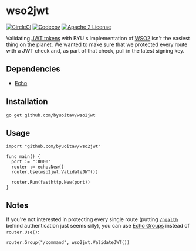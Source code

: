 # wso2jwt
[![CircleCI](https://img.shields.io/circleci/project/byuoitav/wso2jwt.svg)](https://circleci.com/gh/byuoitav/wso2jwt) [![Codecov](https://img.shields.io/codecov/c/github/byuoitav/wso2jwt.svg)](https://codecov.io/gh/byuoitav/wso2jwt) [![Apache 2 License](https://img.shields.io/hexpm/l/plug.svg)](https://raw.githubusercontent.com/byuoitav/wso2jwt/master/LICENSE)

Validating [JWT tokens](https://jwt.io/) with BYU's implementation of [WSO2](http://wso2.com/products/api-manager/) isn't the easiest thing on the planet. We wanted to make sure that we protected every route with a JWT check and, as part of that check, pull in the latest signing key.

## Dependencies
- [Echo](https://labstack.com/echo)

## Installation
```
go get github.com/byuoitav/wso2jwt
```

## Usage
```
import "github.com/byuoitav/wso2jwt"
```
```
func main() {
  port := ":8000"
  router := echo.New()
  router.Use(wso2jwt.ValidateJWT())

  router.Run(fasthttp.New(port))
}
```

## Notes
If you're not interested in protecting every single route (putting [`/health`](https://github.com/jessemillar/health) behind authentication just seems silly), you can use [Echo Groups](https://echo.labstack.com/middleware/overview) instead of `router.Use()`:
```
router.Group("/command", wso2jwt.ValidateJWT())
```
